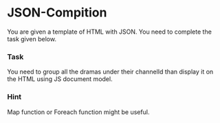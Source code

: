 # JSON-Compition
You are given a template of HTML with JSON. You need to complete the task given below.

### Task
You need to group all the dramas under their channelId than display it on the HTML using JS document model.

### Hint
Map function or Foreach function might be useful.
